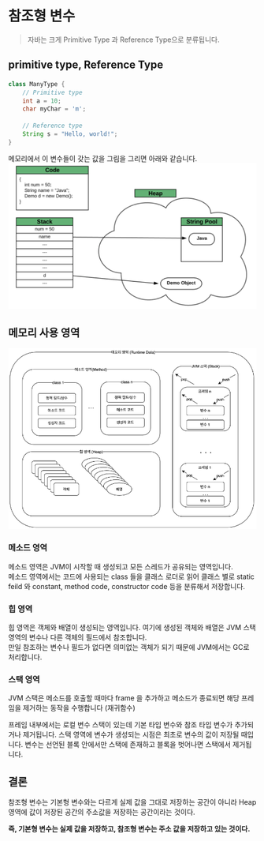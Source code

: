 # 참조형 변수
> 자바는 크게 Primitive Type 과 Reference Type으로 분류됩니다.

## primitive type, Reference Type
```java
class ManyType {
    // Primitive type
    int a = 10;
    char myChar = 'm'; 

    // Reference type
    String s = "Hello, world!";
}
```

메모리에서 이 변수들이 갖는 값을 그림을 그리면 아래와 같습니다.
<img src="../../img/primitive-reference-type-heap-memory.png">

## 메모리 사용 영역
<img src="../../img/java-runTime-area.png">

### 메소드 영역
메소드 영역은 JVM이 시작할 때 생성되고 모든 스레드가 공유되는 영역입니다.  
메소드 영역에서는 코드에 사용되는 class 들을 클래스 로더로 읽어 클래스 별로 static feild 와 constant, method code, constructor code 등을 분류해서 저장합니다.

### 힙 영역
힙 영역은 객체와 배열이 생성되는 영역입니다. 여기에 생성된 객체와 배열은 JVM 스택 영역의 변수나 다른 객체의 필드에서 참조합니다.  
만일 참조하는 변수나 필드가 없다면 의미없는 객체가 되기 때문에 JVM에서는 GC로 처리합니다.

### 스택 영역
JVM 스택은 메소드를 호출할 때마다 frame 을 추가하고 메소드가 종료되면 해당 프레임을 제거하는 동작을 수행합니다 (재귀함수)

프레임 내부에서는 로컬 변수 스택이 있는데 기본 타입 변수와 참조 타입 변수가 추가되거나 제거됩니다. 스택 영역에 변수가 생성되는 시점은 최초로 변수의 값이 저장될 때입니다. 변수는 선언된 블록 안에서만 스택에 존재하고 블록을 벗어나면 스택에서 제거됩니다.

## 결론
참조형 변수는 기본형 변수와는 다르게 실제 값을 그대로 저장하는 공간이 아니라 Heap 영역에 값이 저장된 공간의 주소값을 저장하는 공간이라는 것이다.

**즉, 기본형 변수는 실제 값을 저장하고, 참조형 변수는 주소 값을 저장하고 있는 것이다.**